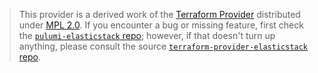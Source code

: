 > This provider is a derived work of the [Terraform Provider](https://github.com/elastic/terraform-provider-elasticstack)
> distributed under [MPL 2.0](https://www.mozilla.org/en-US/MPL/2.0/). If you encounter a bug or missing feature,
> first check the [`pulumi-elasticstack` repo](https://github.com/zlepper/pulumi-elasticstack/issues); however, if that doesn't turn up anything,
> please consult the source [`terraform-provider-elasticstack` repo](https://github.com/elastic/terraform-provider-elasticstack/issues).
